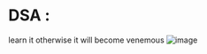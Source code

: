 # DSA :
learn it otherwise it will become venemous
![image](https://i.pinimg.com/564x/79/2d/ca/792dca14a6e0cdf4efb53ddabb18f8b2.jpg)
